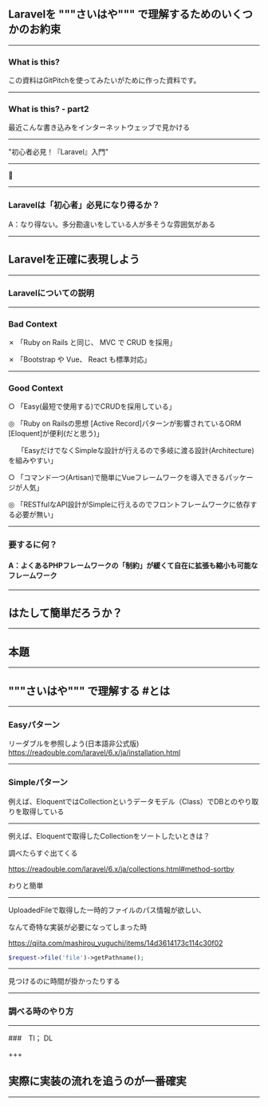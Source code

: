 ## Laravelを  """さいはや""" で理解するためのいくつかのお約束

---

### What is this?

この資料はGitPitchを使ってみたいがために作った資料です。

---

### What is this? - part2

最近こんな書き込みをインターネットウェッブで見かける

---

"初心者必見！『Laravel』入門"

---

:thinking:

---

### Laravelは「初心者」必見になり得るか？
A：なり得ない。多分勘違いをしている人が多そうな雰囲気がある

---

## Laravelを正確に表現しよう

---

### Laravelについての説明

---

### Bad Context
✗ 「Ruby on Rails と同じ、 MVC で CRUD を採用」


✗ 「Bootstrap や Vue、 React も標準対応」

---

### Good Context

○ 「Easy(最短で使用する)でCRUDを採用している」

◎ 「Ruby on Railsの思想 [Active Record]パターンが影響されているORM [Eloquent]が便利(だと思う)」

　 「EasyだけでなくSimpleな設計が行えるので多岐に渡る設計(Architecture)を組みやすい」
  
○ 「コマンド一つ(Artisan)で簡単にVueフレームワークを導入できるパッケージが人気」

◎ 「RESTfulなAPI設計がSimpleに行えるのでフロントフレームワークに依存する必要が無い」

---

### 要するに何？

#### A：よくあるPHPフレームワークの「制約」が緩くて自在に拡張も縮小も可能なフレームワーク

---

## はたして簡単だろうか？

---

## 本題

---

## """さいはや""" で理解する #とは

---

### Easyパターン
リーダブルを参照しよう(日本語非公式版)
https://readouble.com/laravel/6.x/ja/installation.html

---
### Simpleパターン

例えば、EloquentではCollectionというデータモデル（Class）でDBとのやり取りを取得している

---

例えば、Eloquentで取得したCollectionをソートしたいときは？

調べたらすぐ出てくる

https://readouble.com/laravel/6.x/ja/collections.html#method-sortby

わりと簡単

---

UploadedFileで取得した一時的ファイルのパス情報が欲しい、

なんて奇特な実装が必要になってしまった時

https://qiita.com/mashirou_yuguchi/items/14d3614173c114c30f02

```php
$request->file('file')->getPathname();
```

---

見つけるのに時間が掛かったりする

---

### 調べる時のやり方

---

###　Tl； DL

+++

## 実際に実装の流れを追うのが一番確実

---
